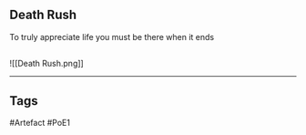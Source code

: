 ## Death Rush
To truly appreciate life you must be there when it ends
##
![[Death Rush.png]]

---
## Tags
#Artefact
#PoE1